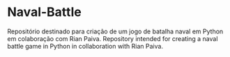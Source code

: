 # Naval-Battle
Repositório destinado para criação de um jogo de batalha naval em Python em colaboração com Rian Paiva.
Repository intended for creating a naval battle game in Python in collaboration with Rian Paiva.
